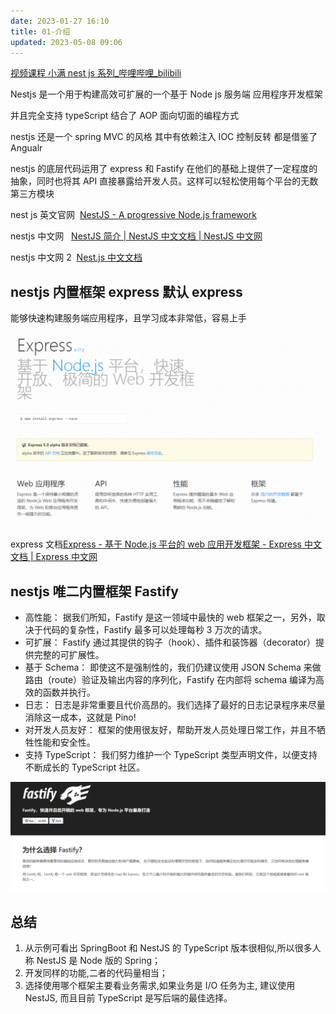```yaml
---
date: 2023-01-27 16:10
title: 01-介绍
updated: 2023-05-08 09:06
---
```


[视频课程 小满 nest js 系列\_哔哩哔哩\_bilibili](https://www.bilibili.com/video/BV1NG41187Bs?spm_id_from=333.999.0.0 "视频课程  小满nest js 系列_哔哩哔哩_bilibili")

Nestjs 是一个用于构建高效可扩展的一个基于 Node js 服务端 应用程序开发框架

并且完全支持 typeScript 结合了 AOP 面向切面的编程方式

nestjs 还是一个 spring MVC 的风格 其中有依赖注入 IOC 控制反转 都是借鉴了 Angualr

nestjs 的底层代码运用了 express 和 Fastify 在他们的基础上提供了一定程度的抽象，同时也将其 API 直接暴露给开发人员。这样可以轻松使用每个平台的无数第三方模块

nest js 英文官网  [NestJS - A progressive Node.js framework](https://nestjs.com/ "NestJS - A progressive Node.js framework")

nestjs 中文网   [NestJS 简介 | NestJS 中文文档 | NestJS 中文网](https://nestjs.bootcss.com/ "NestJS 简介 | NestJS 中文文档 | NestJS 中文网")

nestjs 中文网 2  [Nest.js 中文文档](https://docs.nestjs.cn/ "Nest.js 中文文档")

## nestjs 内置框架 express 默认 express

能够快速构建服务端应用程序，且学习成本非常低，容易上手

![](./_images/image-2023-01-27_16-22-25-851-01-介绍.png)

express 文档[Express - 基于 Node.js 平台的 web 应用开发框架 - Express 中文文档 | Express 中文网](https://www.expressjs.com.cn/ "Express - 基于 Node.js 平台的 web 应用开发框架 - Express 中文文档 | Express 中文网")

## nestjs 唯二内置框架 Fastify

- 高性能： 据我们所知，Fastify 是这一领域中最快的 web 框架之一，另外，取决于代码的复杂性，Fastify 最多可以处理每秒 3 万次的请求。
- 可扩展： Fastify 通过其提供的钩子（hook）、插件和装饰器（decorator）提供完整的可扩展性。
- 基于 Schema： 即使这不是强制性的，我们仍建议使用 JSON Schema 来做路由（route）验证及输出内容的序列化，Fastify 在内部将 schema 编译为高效的函数并执行。
- 日志： 日志是非常重要且代价高昂的。我们选择了最好的日志记录程序来尽量消除这一成本，这就是 Pino!
- 对开发人员友好： 框架的使用很友好，帮助开发人员处理日常工作，并且不牺牲性能和安全性。
- 支持 TypeScript： 我们努力维护一个 TypeScript 类型声明文件，以便支持不断成长的 TypeScript 社区。

![](./_images/image-2023-01-27_16-23-45-665-01-介绍.png)

## 总结

1. 从示例可看出 SpringBoot 和 NestJS 的 TypeScript 版本很相似,所以很多人称 NestJS 是 Node 版的 Spring；
2. 开发同样的功能,二者的代码量相当；
3. 选择使用哪个框架主要看业务需求,如果业务是 I/O 任务为主, 建议使用 NestJS, 而且目前 TypeScript 是写后端的最佳选择。
